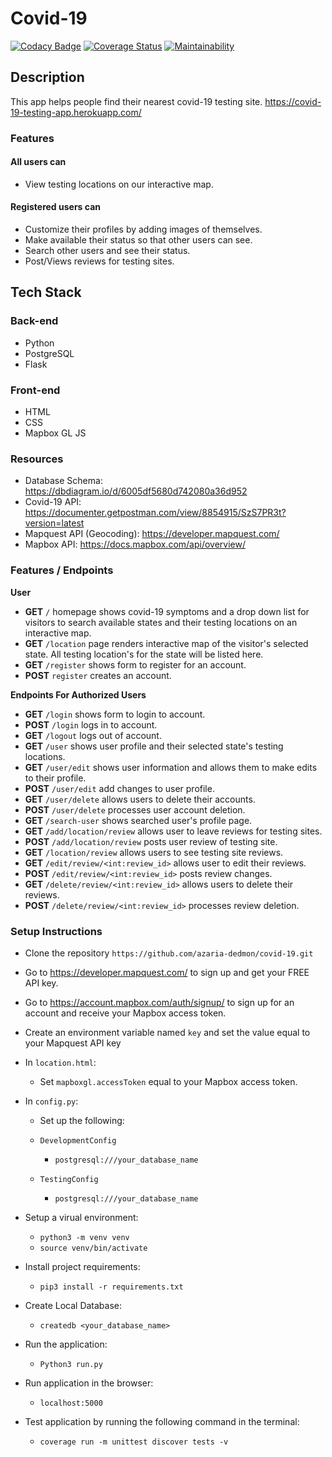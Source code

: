 # Covid-19
[![Codacy Badge](https://api.codacy.com/project/badge/Grade/db1476eb3cc745d8b2b82b762228c0b6)](https://app.codacy.com/gh/azaria-dedmon/covid-19?utm_source=github.com&utm_medium=referral&utm_content=azaria-dedmon/covid-19&utm_campaign=Badge_Grade_Settings)
[![Coverage Status](https://coveralls.io/repos/github/azaria-dedmon/covid-19/badge.svg?branch=master)](https://coveralls.io/github/azaria-dedmon/covid-19?branch=master)
[![Maintainability](https://api.codeclimate.com/v1/badges/939cec24acf41c03c578/maintainability)](https://codeclimate.com/github/azaria-dedmon/covid-19/maintainability)

## Description
This app helps people find their nearest covid-19 testing site.
https://covid-19-testing-app.herokuapp.com/
### Features
#### All users can
-   View testing locations on our interactive map.

#### Registered users can
-   Customize their profiles by adding images of themselves.
-   Make available their status so that other users can see.
-   Search other users and see their status.
-   Post/Views reviews for testing sites.

## Tech Stack

### Back-end
-   Python
-   PostgreSQL
-   Flask

### Front-end
-   HTML
-   CSS
-   Mapbox GL JS

### Resources
- Database Schema: https://dbdiagram.io/d/6005df5680d742080a36d952
-   Covid-19 API: https://documenter.getpostman.com/view/8854915/SzS7PR3t?version=latest
-   Mapquest API (Geocoding): https://developer.mapquest.com/
-   Mapbox API: https://docs.mapbox.com/api/overview/

### Features / Endpoints
**User**

-   **GET** `/` homepage shows covid-19 symptoms and a drop down list for visitors to search available states and their testing locations on an interactive map.
-   **GET** `/location` page renders interactive map of the visitor's selected state. All testing location's for the state will be listed here.
-   **GET** `/register` shows form to register for an account.
-   **POST** `register` creates an account.

**Endpoints For Authorized Users**

-   **GET** `/login` shows form to login to account.
-   **POST** `/login` logs in to account.
-   **GET** `/logout` logs out of account.
-   **GET** `/user` shows user profile and their selected state's testing locations.
-   **GET** `/user/edit` shows user information and allows them to make edits to their profile.
-   **POST** `/user/edit` add changes to user profile.
-   **GET** `/user/delete` allows users to delete their accounts.
-   **POST** `/user/delete` processes user account deletion.
-   **GET** `/search-user` shows searched user's profile page.
-   **GET** `/add/location/review` allows user to leave reviews for testing sites.
-   **POST** `/add/location/review` posts user review of testing site.
-   **GET** `/location/review` allows users to see testing site reviews.
-   **GET** `/edit/review/<int:review_id>` allows user to edit their reviews.
-   **POST** `/edit/review/<int:review_id>` posts review changes.
-   **GET** `/delete/review/<int:review_id>` allows users to delete their reviews.
-   **POST** `/delete/review/<int:review_id>` processes review deletion.

### Setup Instructions

-   Clone the repository `https://github.com/azaria-dedmon/covid-19.git`

-   Go to https://developer.mapquest.com/ to sign up and get your FREE API key.

-   Go to https://account.mapbox.com/auth/signup/ to sign up for an account and
 receive your Mapbox access token.

-   Create an environment variable named `key` and set the value equal to your Mapquest API key

-   In `location.html`:
    -   Set `mapboxgl.accessToken` equal to your Mapbox access token.

-   In `config.py`:
    -   Set up the following:

    -   ` DevelopmentConfig `
        -   ``postgresql:///your_database_name``
    -   ` TestingConfig `
        -   ``postgresql:///your_database_name``

-   Setup a virual environment:
    -   `python3 -m venv venv`
    -   `source venv/bin/activate`

-   Install project requirements:
    -   `pip3 install -r requirements.txt`

-   Create Local Database:
    -   `createdb <your_database_name>`

-   Run the application:
    -   `Python3 run.py`

-   Run application in the browser:
    -   `localhost:5000`

-   Test application by running the following command in the terminal:
    -   `coverage run -m unittest discover tests -v`